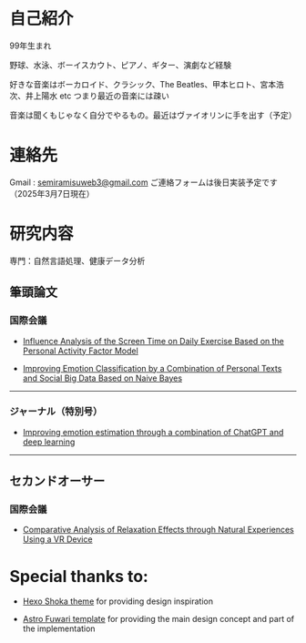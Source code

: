# 自己紹介

99年生まれ

野球、水泳、ボーイスカウト、ピアノ、ギター、演劇など経験


好きな音楽はボーカロイド、クラシック、The Beatles、甲本ヒロト、宮本浩次、井上陽水 etc
つまり最近の音楽には疎い


音楽は聞くもじゃなく自分でやるもの。最近はヴァイオリンに手を出す（予定）

# 連絡先
Gmail : semiramisuweb3@gmail.com
ご連絡フォームは後日実装予定です（2025年3月7日現在）
# 研究内容
専門：自然言語処理、健康データ分析

## 筆頭論文

### 国際会議


- [Influence Analysis of the Screen Time on Daily Exercise Based on the Personal Activity Factor Model](https://ieeexplore.ieee.org/document/9929542)

- [Improving Emotion Classification by a Combination of Personal Texts and Social Big Data Based on Naive Bayes](https://ieeexplore.ieee.org/document/10086337)
---
### ジャーナル（特別号）


- [Improving emotion estimation through a combination of ChatGPT and deep learning](https://www.tandfonline.com/doi/abs/10.1080/12460125.2024.2440024)
---
## セカンドオーサー

### 国際会議


- [Comparative Analysis of Relaxation Effects through Natural Experiences Using a VR Device](https://ieeexplore.ieee.org/document/10505450)


# Special thanks to:

- [Hexo Shoka theme](https://github.com/amehime/hexo-theme-shoka) for providing design inspiration

- [Astro Fuwari template](https://github.com/saicaca/fuwari) for providing the main design concept and part of the implementation
